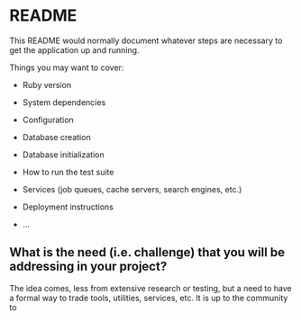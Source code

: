 # README

This README would normally document whatever steps are necessary to get the
application up and running.

Things you may want to cover:

* Ruby version

* System dependencies

* Configuration

* Database creation

* Database initialization

* How to run the test suite

* Services (job queues, cache servers, search engines, etc.)

* Deployment instructions

* ...

## What is the need (i.e. challenge) that you will be addressing in your project?
The idea comes, less from extensive research or testing, but a need to have a formal way to trade tools, utilities, services, etc. It is up to the community to 